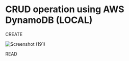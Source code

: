 # CRUD operation using AWS DynamoDB (LOCAL)

CREATE

![Screenshot (191)](https://github.com/Pro-ject-dev/Dynamodb_API/assets/138247328/2a18f662-32d7-412f-92d8-11f4da4d3932)

READ


